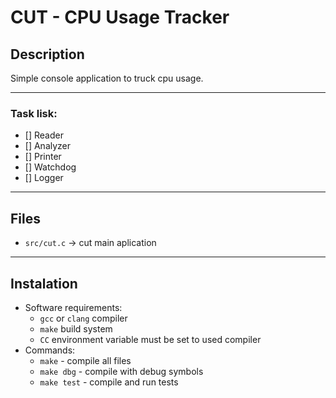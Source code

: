 # CUT - CPU Usage Tracker

## Description

Simple console application to truck cpu usage.

---

### Task lisk:

- [] Reader
- [] Analyzer
- [] Printer
- [] Watchdog
- [] Logger

---

## Files

* `src/cut.c`  -> cut main aplication

---

## Instalation
* Software requirements:
    - `gcc` or `clang` compiler
    - `make` build system
    - `CC` environment variable must be set to used compiler
* Commands:
  - `make` - compile all files
  - `make dbg` - compile with debug symbols
  - `make test` - compile and run tests